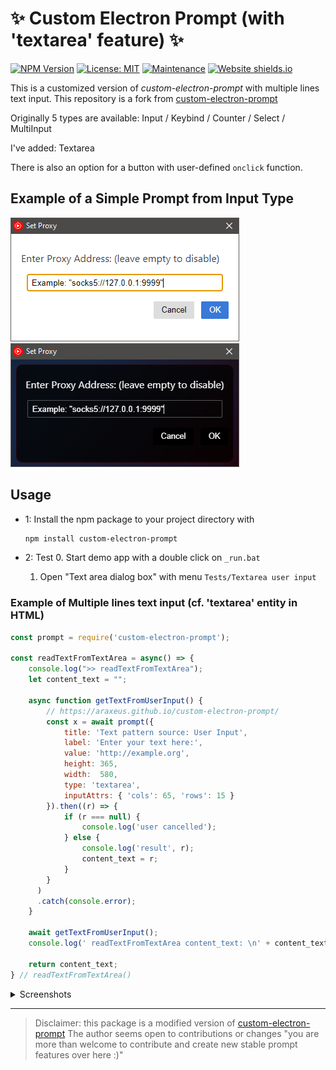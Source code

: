 # ✨ Custom Electron Prompt (with 'textarea' feature) ✨

[![NPM Version](https://img.shields.io/npm/v/custom-electron-prompt)](https://www.npmjs.com/package/custom-electron-prompt)
[![License: MIT](https://img.shields.io/badge/License-MIT-yellow.svg)](https://github.com/Araxeus/custom-electron-prompt/blob/main/LICENSE)
[![Maintenance](https://img.shields.io/badge/Maintained%3F-yes-green.svg)](https://github.com/Araxeus/custom-electron-prompt)
[![Website shields.io](https://img.shields.io/website-up-down-green-red/http/shields.io.svg)](https://araxeus.github.io/custom-electron-prompt)

This is a customized version of *custom-electron-prompt* with multiple lines text input.
This repository is a fork from [custom-electron-prompt](https://github.com/Araxeus/custom-electron-prompt)

Originally 5 types are available: Input / Keybind / Counter / Select / MultiInput

I've added: Textarea

There is also an option for a button with user-defined `onclick` function.

## Example of a Simple Prompt from Input Type

![](https://github.com/Araxeus/custom-electron-prompt/blob/main/screenshots/Input/Input.png)
![](https://github.com/Araxeus/custom-electron-prompt/blob/main/screenshots/Input/InputDark.png)

## Usage

* 1: Install the npm package to your project directory with
  ```bash
  npm install custom-electron-prompt
  ```

* 2: Test
  0. Start demo app with a double click on `_run.bat`
  1. Open "Text area dialog box" with menu `Tests/Textarea user input`

### Example of Multiple lines text input (cf. 'textarea' entity in HTML)

```javascript
const prompt = require('custom-electron-prompt');

const readTextFromTextArea = async() => {
	console.log(">> readTextFromTextArea");
	let content_text = "";

	async function getTextFromUserInput() {
		// https://araxeus.github.io/custom-electron-prompt/
		const x = await prompt({
			title: 'Text pattern source: User Input',
			label: 'Enter your text here:',
			value: 'http://example.org',
			height: 365,
			width:  580,
			type: 'textarea',
			inputAttrs: { 'cols': 65, 'rows': 15 }
		}).then((r) => {
			if (r === null) {
				console.log('user cancelled');
			} else {
				console.log('result', r);
				content_text = r;
			}
		}
	  )
	  .catch(console.error);
	}

	await getTextFromUserInput();
	console.log(' readTextFromTextArea content_text: \n' + content_text);

	return content_text;
} // readTextFromTextArea()
```

<details>
  <summary> Screenshots </summary>
  
![](https://github.com/Echopraxium/custom-electron-prompt/blob/main/screenshots/Textarea/sweetalert2_with_textarea.png)

</details>

----

> Disclaimer: this package is a modified version of  [custom-electron-prompt](https://github.com/p-sam/electron-prompt)
> The author seems open to contributions or changes "you are more than welcome to contribute and create new stable prompt features over here :)"
